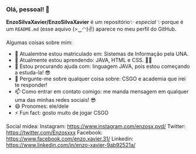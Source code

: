 ### Olá, pessoal! 👋


**EnzoSilvaXavier/EnzoSilvaXavier** é um repositório✨ _especial_ ✨porque é um `README.md` (esse aquivo (>‿◠)✌) aparece no meu perfil do GitHub.

Algumas coisas sobre mim:

- 🔭 Atualemtne estou matriculado em: Sistemas de Informação pela UNA.
- 🌱 Atualmente estou aprendendo: JAVA, HTML e CSS. 👨‍🎓
- 🤔 Estou procurando ajuda com: linguagem JAVA, pois estou começando a estuda-la! 😎
- 💬 Pergunte-me sobre qualquer coisa sobre: CSGO e academia que irei te responder!
- 📫 Como entrar em contato comigo: me manda mensagem em qualquer uma das minhas redes sociais! 😎
- 😄 Pronomes: ele/dele
- ⚡ Fun fact: gosto muito de jogar CSGO

Social midea:
Instagram: https://www.instagram.com/enzosx.pvd/
Twitter: https://twitter.com/Enzosxxx
Facebook: https://www.facebook.com/enzo.xavier.31/
Linkedin: https://www.linkedin.com/in/enzo-xavier-9ab92521a/
